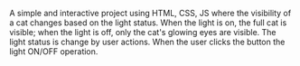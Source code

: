 
A simple and interactive project using HTML, CSS, JS where the visibility of a cat changes based on the light status. When the light is on, 
the full cat is visible; when the light is off, only the cat's glowing eyes are visible. The light status is change by user actions. When the user clicks the button the light ON/OFF operation.
